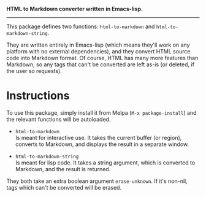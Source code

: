 **HTML to Markdown converter written in Emacs-lisp.**

****

This package defines two functions: `html-to-markdown` and
`html-to-markdown-string`.

They are written entirely in Emacs-lisp (which means they'll work on
any platform with no external dependencies), and they convert HTML
source code into Markdown format. Of course, HTML has many more
features than Markdown, so any tags that can't be converted are left
as-is (or deleted, if the user so requests).

Instructions
============

To use this package, simply install it from Melpa (`M-x
package-install`) and the relevant functions will be autoloaded.

- `html-to-markdown`  
  Is meant for interactive use. It takes the current buffer (or
  region), converts to Markdown, and displays the result in a separate
  window.

- `html-to-markdown-string`  
  Is meant for lisp code. It takes a string argument, which is
  converted to Markdown, and the result is returned.

They both take an extra boolean argument `erase-unknown`. If it's
non-nil, tags which can't be converted will be erased.
